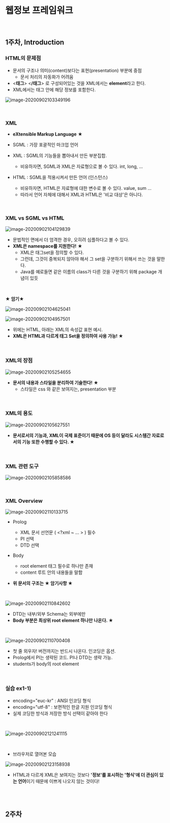 # 웹정보 프레임워크

<br/>

## 1주차, Introduction

### HTML의 문제점

* 문서의 구조나 의미(content)보다는 표현(presentation) 부분에 중점
  * 문서 처리의 자동화가 어려움
* <**태그**> <**/태그**> 로 구성되어있는 것을 XML에서는 **element**라고 한다.
* XML에서는 태그 안에 해당 정보를 포함한다.

![image-20200902103349196](./images/image-20200902103349196.png)

<br/>

### XML

* **eXtensible Markup Language** ★

* SGML : 가장 포괄적인 마크업 언어
* XML : SGML의 기능들을 뽑아내서 만든 부분집합.
  * 비유하자면, SGML과 XML은 자료형으로 볼 수 있다. int, long, ...
* HTML : SGML을 적용시켜서 만든 언어 (인스턴스)
  * 비유하자면, HTML은 자료형에 대한 변수로 볼 수 있다. value, sum ...
  * 따라서 언어 자체에 대해서 XML과 HTML은 '비교 대상'은 아니다.

<br/>

### XML vs SGML vs HTML

![image-20200902104129839](./images/image-20200902104129839.png)

* 문법적인 면에서 더 엄격한 경우, 오히려 심플하다고 볼 수 있다.
* **XML은 namespace를 지원한다!** ★
  * XML은 태그set을 정의할 수 있다. 
  * 그런데, 그것이 중복되지 않아야 해서 그 set을 구분하기 위해서 쓰는 것을 말한다.
  * Java를 예로들면 같은 이름의 class가 다른 것을 구분하기 위해 package 개념이 있듯

<br/>

**★ 암기★**

![image-20200902104625041](./images/image-20200902104625041.png)

![image-20200902104957501](./images/image-20200902104957501.png)

* 위에는 HTML, 아래는 XML의 속성값 표현 예시.
* **XML은 HTML과 다르게 태그 Set을 정의하여 사용 가능! ★**

<br/>

### XML의 장점

![image-20200902105254655](./images/image-20200902105254655.png)

* **문서의 내용과 스타일을 분리하여 기술한다!** ★
  * 스타일은 css 와 같은 보여지는, presentation 부분

<br/>

### XML의 용도

![image-20200902105627551](./images/image-20200902105627551.png)

* **문서로서의 기능과, XML이 국제 표준이기 때문에 OS 등이 달라도 시스템간 자료로서의 기능 또한 수행할 수 있다. ★**

<br/>

### XML 관련 도구

![image-20200902105858586](./images/image-20200902105858586.png)

<br/>

### XML Overview

![image-20200902110133715](./images/image-20200902110133715.png)

* Prolog
  * XML 문서 선언문 ( <?xml ~ ... > ) 필수
  * PI 선택
  * DTD 선택
* Body
  * root element 태그 필수로 하나만 존재
  * content 루트 안의 내용들을 말함

* **위 문서의 구조는 ★ 암기사항 ★**

<br/>

![image-20200902110842602](./images/image-20200902110842602.png)

* DTD는 내부/외부 Schema는 외부에만
* **Body 부분은 최상위 root element 하나만 나온다. ★**

<br/>

![image-20200902110700408](./images/image-20200902110700408.png)

* 첫 줄 외우자! 버전까지는 반드시 나온다. 인코딩은 옵션.
* Prolog에서 PI는 생략된 코드. PI나 DTD는 생략 가능.
* students가 body의 root element

<br/>

### 실습 ex1-1)

* encoding="euc-kr" : ANSI 인코딩 형식
* encoding="utf-8" : 보편적인 한글 지원 인코딩 형식 
* 실제 코딩한 방식과 저장한 방식 선택이 같아야 한다

<br/>

![image-20200902121241115](./images/image-20200902121241115.png)

<br/>

* 브라우저로 열어본 모습

![image-20200902123158938](./images/image-20200902123158938.png)

* HTML과 다르게 XML은 보여지는 것보다 **'정보'를 표시하는 '형식'에 더 관심이 있는 언어**이기 때문에 이쁘게 나오지 않는 것이다!

<br/>

<br/>

## 2주차


